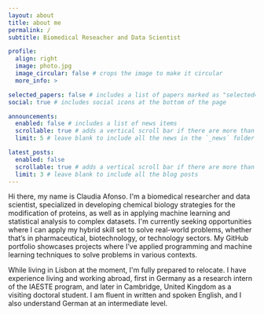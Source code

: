 ```yaml
---
layout: about
title: about me
permalink: /
subtitle: Biomedical Reseacher and Data Scientist

profile:
  align: right
  image: photo.jpg
  image_circular: false # crops the image to make it circular
  more_info: >

selected_papers: false # includes a list of papers marked as "selected={true}"
social: true # includes social icons at the bottom of the page

announcements:
  enabled: false # includes a list of news items
  scrollable: true # adds a vertical scroll bar if there are more than 3 news items
  limit: 5 # leave blank to include all the news in the `_news` folder

latest_posts:
  enabled: false
  scrollable: true # adds a vertical scroll bar if there are more than 3 new posts items
  limit: 3 # leave blank to include all the blog posts
---
```


Hi there, my name is Claudia Afonso. I'm a biomedical researcher and data scientist, specialized in developing chemical biology strategies for the modification of proteins, as well as in applying machine learning and statistical analysis to complex datasets. I'm currently seeking opportunities where I can apply my hybrid skill set to solve real-world problems, whether that’s in pharmaceutical, biotechnology, or technology sectors. My GitHub portfolio showcases projects where I’ve applied programming and machine learning techniques to solve problems in various contexts.

While living in Lisbon at the moment, I'm fully prepared to relocate. I have experience living and working abroad, first in Germany as a research intern of the IAESTE program, and later in Cambridge, United Kingdom as a visiting doctoral student. I am fluent in written and spoken English, and I also understand German at an intermediate level.
